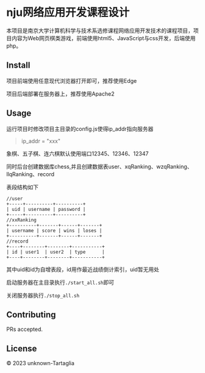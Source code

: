 # nju网络应用开发课程设计

本项目是南京大学计算机科学与技术系选修课程网络应用开发技术的课程项目，项目内容为Web网页棋类游戏，前端使用html5、JavaScript与css开发，后端使用php。

## Install

项目前端使用任意现代浏览器打开即可，推荐使用Edge

项目后端部署在服务器上，推荐使用Apache2

## Usage

运行项目时修改项目主目录的config.js使得ip_addr指向服务器

> ip_addr = "xxx"

象棋、五子棋、连六棋默认使用端口12345、12346、12347

同时后台创建数据库chess,并且创建数据表user、xqRanking、wzqRanking、llqRanking、record

表段结构如下

```
//user
+-----+----------+----------+
| uid | username | password |
+-----+----------+----------+
//xxRanking
+----------+-------+------+-------+
| username | score | wins | loses |
+----------+-------+------+-------+
//record
+----+--------+--------+-----------+
| id | user1  | user2  | type      |
+----+--------+--------+-----------+
```

其中uid和id为自增表段，id用作最近战绩倒计索引，uid暂无用处

启动服务器在主目录执行`./start_all.sh`即可

关闭服务器执行`./stop_all.sh`

## Contributing

PRs accepted.

## License

© 2023 unknown-Tartaglia
